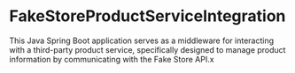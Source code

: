# FakeStoreProductServiceIntegration
This Java Spring Boot application serves as a middleware for interacting with a third-party product service, specifically designed to manage product information by communicating with the Fake Store API.x
